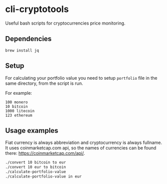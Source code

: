 # cli-cryptotools
Useful bash scripts for cryptocurrencies price monitoring.
## Dependencies
`brew install jq`
## Setup
For calculating your portfolio value you need to setup `portfolio` file in the same directory, from the script is run.

For example:
```
100 monero
10 bitcoin
1000 litecoin
123 ethereum
```

## Usage examples
Fiat currency is always abbreviation and cryptocurrency is always fullname. It uses coinmarketcap.com api, so the names of currencies can be found there: https://coinmarketcap.com/api/.
```bash
./convert 10 bitcoin to eur
./convert 10 eur to bitcoin
./calculate-portfolio-value
./calculate-portfolio-value in eur
```
